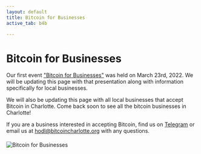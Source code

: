 ```yaml
---
layout: default
title: Bitcoin for Businesses
active_tab: b4b

---
```

# Bitcoin for Businesses

Our first event ["Bitcoin for Businesses"](/event-2022-03-23) was held on March 23rd, 2022. We will be updating this page with that presentation along with information specifically for local businesses. 

We will also be updating this page with all local businesses that accept Bitcoin in Charlotte. Come back soon to see all the bitcoin businesses in Charlotte! 

If you are a business interested in accepting Bitcoin, find us on [Telegram](https://t.me/joinchat/GRK-_ZZ8Qz7U34nB) or email us at [hodl@bitcoincharlotte.org](mailto:hodl@bitcoincharlotte.org) with any questions.

<article style="margin:20px 0 50px">
<div class="row justify-content-center">
    <div class="col">
        <img src="/assets/img/posts/InstagramB4B.jpg" alt="Bitcoin for Businesses" title="Bitcoin for Businesses"/>
    </div>
    <div class="col"></div>
    <div class="col"></div>
</div>
</article>



